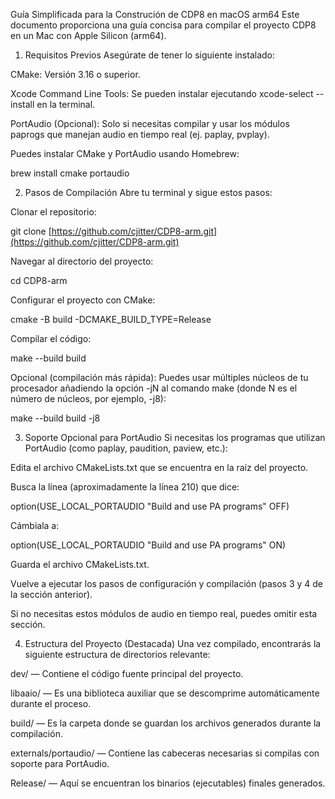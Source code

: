 Guía Simplificada para la Construción de CDP8 en macOS arm64
Este documento proporciona una guía concisa para compilar el proyecto CDP8 en un Mac con Apple Silicon (arm64).

1. Requisitos Previos
Asegúrate de tener lo siguiente instalado:

CMake: Versión 3.16 o superior.

Xcode Command Line Tools: Se pueden instalar ejecutando xcode-select --install en la terminal.

PortAudio (Opcional): Solo si necesitas compilar y usar los módulos paprogs que manejan audio en tiempo real (ej. paplay, pvplay).

Puedes instalar CMake y PortAudio usando Homebrew:

brew install cmake portaudio

2. Pasos de Compilación
Abre tu terminal y sigue estos pasos:

Clonar el repositorio:

git clone [https://github.com/cjitter/CDP8-arm.git](https://github.com/cjitter/CDP8-arm.git)

Navegar al directorio del proyecto:

cd CDP8-arm

Configurar el proyecto con CMake:

cmake -B build -DCMAKE_BUILD_TYPE=Release

Compilar el código:

make --build build

Opcional (compilación más rápida): Puedes usar múltiples núcleos de tu procesador añadiendo la opción -jN al comando make (donde N es el número de núcleos, por ejemplo, -j8):

make --build build -j8

3. Soporte Opcional para PortAudio
Si necesitas los programas que utilizan PortAudio (como paplay, paudition, paview, etc.):

Edita el archivo CMakeLists.txt que se encuentra en la raíz del proyecto.

Busca la línea (aproximadamente la línea 210) que dice:

option(USE_LOCAL_PORTAUDIO "Build and use PA programs" OFF)

Cámbiala a:

option(USE_LOCAL_PORTAUDIO "Build and use PA programs" ON)

Guarda el archivo CMakeLists.txt.

Vuelve a ejecutar los pasos de configuración y compilación (pasos 3 y 4 de la sección anterior).

Si no necesitas estos módulos de audio en tiempo real, puedes omitir esta sección.

4. Estructura del Proyecto (Destacada)
Una vez compilado, encontrarás la siguiente estructura de directorios relevante:

dev/ — Contiene el código fuente principal del proyecto.

libaaio/ — Es una biblioteca auxiliar que se descomprime automáticamente durante el proceso.

build/ — Es la carpeta donde se guardan los archivos generados durante la compilación.

externals/portaudio/ — Contiene las cabeceras necesarias si compilas con soporte para PortAudio.

Release/ — Aquí se encuentran los binarios (ejecutables) finales generados.